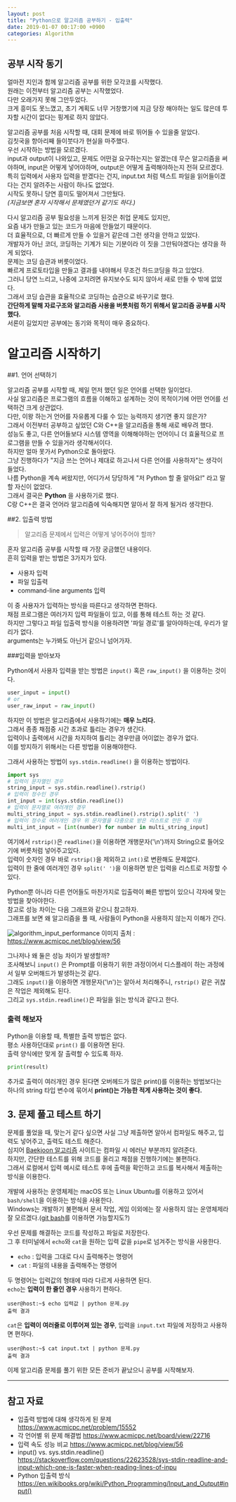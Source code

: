 ```yaml
---
layout: post
title: "Python으로 알고리즘 공부하기 - 입출력"
date: 2019-01-07 00:17:00 +0900
categories: Algorithm
---
```

## 공부 시작 동기
얼마전 지인과 함께 알고리즘 공부를 위한 모각코를 시작했다.</br>
원래는 이전부터 알고리즘 공부는 시작했었다.</br>
다만 오래가지 못해 그만두었다.</br>
크게 흥미도 못느꼈고, 초기 계획도 너무 거창했기에 지금 당장 해야하는 일도 많은데 투자할 시간이 없다는 핑계로 하지 않았다.

알고리즘 공부를 처음 시작할 때, 대회 문제에 바로 뛰어들 수 있을줄 알았다.</br>
김칫국을 항아리째 들이붓다가 현실을 마주했다.</br>
우선 시작하는 방법을 모르겠다.</br>
input과 output이 나와있고, 문제도 어떤걸 요구하는지는 알겠는데 무슨 알고리즘을 써야하며, input은 어떻게 넣어야하며, output은 어떻게 출력해야하는지 전혀 모르겠다.</br>
특히 입력에서 사용자 입력을 받겠다는 건지, input.txt 처럼 텍스트 파일을 읽어들이겠다는 건지 알려주는 사람이 하나도 없었다.</br>
시작도 못하니 당연 흥미도 떨어져서 그만뒀다.</br>
*(지금보면 혼자 시작해서 문제였던거 같기도 하다.)*

다시 알고리즘 공부 필요성을 느끼게 된것은 취업 문제도 있지만,</br>
요즘 내가 만들고 있는 코드가 마음에 안들었기 때문이다.</br>
더 효율적으로, 더 빠르게 만들 수 있을거 같은데 그런 생각을 안하고 있었다.</br>
개발자가 아닌 코더, 코딩하는 기계가 되는 기분이라 이 짓을 그만둬야겠다는 생각을 하게 되었다.</br>
문제는 코딩 습관과 버릇이었다.</br>
빠르게 프로토타입을 만들고 결과를 내야해서 무조건 하드코딩을 하고 있었다.</br>
그러니 당연 느리고, 나중에 고치려면 유지보수도 되지 않아서 새로 만들 수 밖에 없었다.</br>
그래서 코딩 습관을 효율적으로 코딩하는 습관으로 바꾸기로 했다.</br>
**간단하게 말해 자료구조와 알고리즘 사용을 버릇처럼 하기 위해서 알고리즘 공부를 시작했다.**</br>
서론이 길었지만 공부에는 동기와 목적이 매우 중요하다.

# 알고리즘 시작하기
##1. 언어 선택하기

알고리즘 공부를 시작할 때, 제일 먼저 했던 일은 언어를 선택한 일이었다.</br>
사실 알고리즘은 프로그램의 흐름을 이해하고 설계하는 것이 목적이기에 어떤 언어를 선택하건 크게 상관없다.</br>
다만, 이왕 하는거 언어를 자유롭게 다룰 수 있는 능력까지 생기면 좋지 않은가?</br>
그래서 이전부터 공부하고 싶었던 C와 C++을 알고리즘을 통해 새로 배우려 했다.</br>
성능도 좋고, 다른 언어들보다 시스템 영역을 이해해야하는 언어이니 더 효율적으로 프로그램을 만들 수 있을거라 생각해서이다.</br>
하지만 얼마 못가서 Python으로 돌아왔다.</br>
그냥 진행하다가 "지금 쓰는 언어나 제대로 하고나서 다른 언어를 사용하자"는 생각이 들었다.</br>
나름 Python을 계속 써왔지만, 어디가서 당당하게 "저 Python 할 줄 알아요!" 라고 말할 자신이 없었다.</br>
그래서 결국은 **Python** 을 사용하기로 했다.</br>
C랑 C++은 결국 언어라 알고리즘에 익숙해지면 알아서 잘 하게 될거라 생각한다.

##2. 입출력 방법

> 알고리즘 문제에서 입력은 어떻게 넣어주어야 할까?

혼자 알고리즘 공부를 시작할 때 가장 궁금했던 내용이다.</br>
흔히 입력을 받는 방법은 3가지가 있다.</br>

- 사용자 입력
- 파일 입출력
- command-line arguments 입력

이 중 사용자가 입력하는 방식을 따른다고 생각하면 편하다.</br>
채점 프로그램은 여러가지 입력 파일들이 있고, 이를 통해 테스트 하는 것 같다.</br>
하지만 그렇다고 파일 입출력 방식을 이용하려면 '파일 경로'를 알아야하는데, 우리가 알리가 없다.</br>
arguments는 누가봐도 아닌거 같으니 넘어가자.

###입력을 받아보자

Python에서 사용자 입력을 받는 방법은 `input()` 혹은 `raw_input()` 을 이용하는 것이다.

``` python
user_input = input()
# or
user_raw_input = raw_input()
```

하지만 이 방법은 알고리즘에서 사용하기에는 **매우 느리다.**</br>
그래서 종종 채점중 시간 초과로 틀리는 경우가 생긴다.</br>
입력이나 출력에서 시간을 차지하여 틀리는 경우만큼 어이없는 경우가 없다.</br>
이를 방지하기 위해서는 다른 방법을 이용해야한다.

그래서 사용하는 방법이 `sys.stdin.readline()` 을 이용하는 방법이다.

``` python
import sys
# 입력이 문자열인 경우
string_input = sys.stdin.readline().rstrip()
# 입력이 정수인 경우
int_input = int(sys.stdin.readline())
# 입력이 문자열로 여러개인 경우
multi_string_input = sys.stdin.readline().rstrip().split(' ')
# 입력이 정수로 여러개인 경우 위 문자열을 다중으로 받은 리스트로 만든 후 이용
multi_int_input = [int(number) for number in multi_string_input]
```

여기에서 `rstrip()`은 `readline()`을 이용하면 개행문자('\n')까지 String으로 들어오기에 버릇처럼 넣어주고있다.</br>
입력이 숫자인 경우 바로 `rstrip()`을 제외하고 `int()`로 변환해도 문제없다.</br>
입력이 한 줄에 여러개인 경우 `split(' ')`을 이용하면 받은 입력을 리스트로 저장할 수 있다.

Python뿐 아니라 다른 언어들도 마찬가지로 입출력이 빠른 방법이 있으니 각자에 맞는 방법을 찾아야한다.</br>
참고로 성능 차이는 다음 그래프와 같으니 참고하자.</br>
그래프를 보면 왜 알고리즘을 풀 때, 사람들이 Python을 사용하지 않는지 이해가 간다.

![algorithm_input_performance](https://user-images.githubusercontent.com/11986878/50819021-27677c80-136c-11e9-8e70-4a2369ed7c4f.png)
이미지 출처 : https://www.acmicpc.net/blog/view/56

그나저나 왜 둘은 성능 차이가 발생할까?</br>
조사해보니 `input()` 은 Prompt를 이용하기 위한 과정이어서 디스플레이 하는 과정에서 일부 오버해드가 발생하는것 같다.</br>
그래도 `input()`을 이용하면 개행문자('\n')는 알아서 처리해주니, `rstrip()` 같은 귀찮은 작업은 제외해도 된다.</br>
그리고 `sys.stdin.readline()`은 파일을 읽는 방식과 같다고 한다.

### 출력 해보자

Python을 이용할 때, 특별한 출력 방법은 없다.</br>
평소 사용하던대로 `print()` 를 이용하면 된다.</br>
출력 양식에만 맞게 잘 출력할 수 있도록 하자.

``` python
print(result)
```

추가로 출력이 여러개인 경우 된다면 오버헤드가 많은 print()를 이용하는 방법보다는 하나의 string 타입 변수에 묶어서 **print()는 가능한 적게 사용하는 것이 좋다.**

## 3. 문제 풀고 테스트 하기

문제를 풀었을 때, 맞는거 같다 싶으면 사실 그냥 제출하면 알아서 컴파일도 해주고, 입력도 넣어주고, 출력도 테스트 해준다.</br>
심지어 [Baekjoon 알고리즘](https://www.acmicpc.net/) 사이트는 컴파일 시 에러난 부분까지 알려준다.</br>
하지만, 간단한 테스트를 위해 코드를 올리고 채점을 진행하기에는 불편하다.</br>
그래서 로컬에서 입력 예시로 테스트 후에 출력을 확인하고 코드를 복사해서 제출하는 방식을 이용한다.

개발에 사용하는 운영체제는 macOS 또는 Linux Ubuntu를 이용하고 있어서 `bash/shell`을 이용하는 방식을 사용한다.</br>
Windows는 개발하기 불편해서 문서 작업, 게임 이외에는 잘 사용하지 않는 운영체제라 잘 모르겠다.([git bash](https://git-scm.com/downloads)를 이용하면 가능할지도?)

우선 문제를 해결하는 코드를 작성하고 파일로 저장한다.</br>
그 후 터미널에서 `echo`와 `cat`을 원하는 입력 값을 `pipe`로 넘겨주는 방식을 사용한다.

- `echo` : 입력을 그대로 다시 출력해주는 명령어
- `cat` : 파일의 내용을 출력해주는 명령어

두 명령어는 입력값의 형태에 따라 다르게 사용하면 된다.</br>
`echo`는 **입력이 한 줄인 경우** 사용하기 편하다.

``` command
user@host:~$ echo 입력값 | python 문제.py
출력 결과
```

`cat`은 **입력이 여러줄로 이루어져 있는 경우**, 입력을 `input.txt` 파일에 저장하고 사용하면 편하다.

``` command
user@host:~$ cat input.txt | python 문제.py
출력 결과
```

이제 알고리즘 문제를 풀기 위한 모든 준비가 끝났으니 공부를 시작해보자.

---
## 참고 자료

- 입출력 방법에 대해 생각하게 된 문제 <https://www.acmicpc.net/problem/15552>
- 각 언어별 위 문제 해결법 <https://www.acmicpc.net/board/view/22716>
- 입력 속도 성능 비교 <https://www.acmicpc.net/blog/view/56>
- input() vs. sys.stdin.readline() <https://stackoverflow.com/questions/22623528/sys-stdin-readline-and-input-which-one-is-faster-when-reading-lines-of-inpu>
- Python 입출력 방식 <https://en.wikibooks.org/wiki/Python_Programming/Input_and_Output#input()> 
